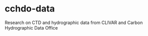 # cchdo-data
Research on CTD and hydrographic data from CLIVAR and Carbon Hydrographic Data Office 
